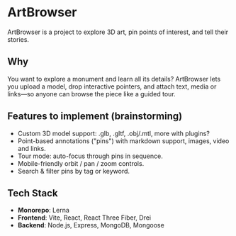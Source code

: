 # ArtBrowser

ArtBrowser is a project to explore 3D art, pin points of interest, and tell their stories.

## Why

You want to explore a monument and learn all its details? ArtBrowser lets you upload a model, drop interactive pointers, and attach text, media or links—so anyone can browse the piece like a guided tour.

## Features to implement (brainstorming)

- Custom 3D model support: .glb, .gltf, .obj/.mtl, more with plugins?
- Point-based annotations ("pins") with markdown support, images, video and links.
- Tour mode: auto-focus through pins in sequence.
- Mobile-friendly orbit / pan / zoom controls.
- Search & filter pins by tag or keyword.

## Tech Stack

- **Monorepo**: Lerna
- **Frontend**: Vite, React, React Three Fiber, Drei
- **Backend**: Node.js, Express, MongoDB, Mongoose
